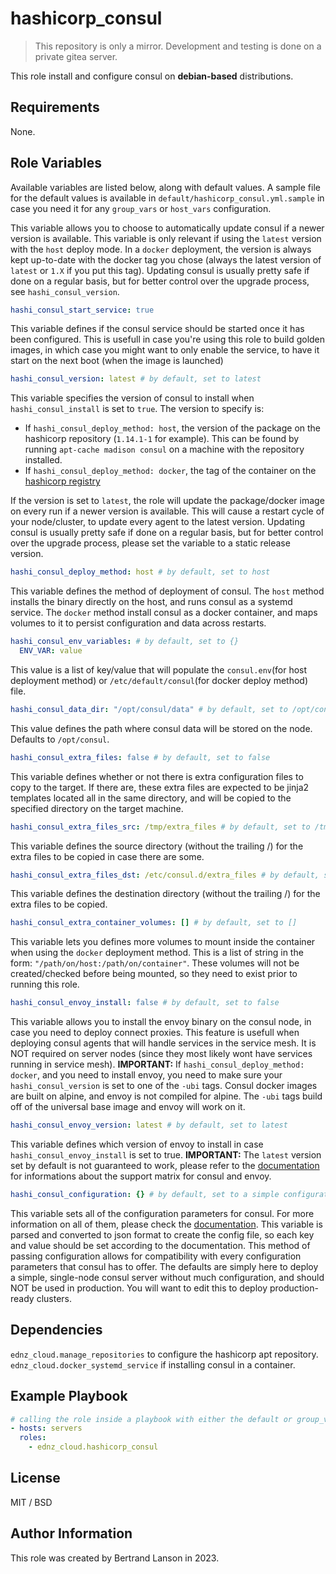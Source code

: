 hashicorp_consul
=========
> This repository is only a mirror. Development and testing is done on a private gitea server.

This role install and configure consul on **debian-based** distributions.

Requirements
------------

None.

Role Variables
--------------
Available variables are listed below, along with default values. A sample file for the default values is available in `default/hashicorp_consul.yml.sample` in case you need it for any `group_vars` or `host_vars` configuration.

This variable allows you to choose to automatically update consul if a newer version is available.
This variable is only relevant if using the `latest` version with the `host` deploy mode. In a `docker` deployment, the version is always kept up-to-date with the docker tag you chose (always the latest version of `latest` or `1.X` if you put this tag).
Updating consul is usually pretty safe if done on a regular basis, but for better control over the upgrade process, see `hashi_consul_version`.

```yaml
hashi_consul_start_service: true
```
This variable defines if the consul service should be started once it has been configured. This is usefull in case you're using this role to build golden images, in which case you might want to only enable the service, to have it start on the next boot (when the image is launched)

```yaml
hashi_consul_version: latest # by default, set to latest
```
This variable specifies the version of consul to install when `hashi_consul_install` is set to `true`. The version to specify is:
 - If `hashi_consul_deploy_method: host`, the version of the package on the hashicorp repository (`1.14.1-1` for example). This can be found by running `apt-cache madison consul` on a machine with the repository installed.
 - If `hashi_consul_deploy_method: docker`, the tag of the container on the [hashicorp registry](https://hub.docker.com/r/hashicorp/consul)

If the version is set to `latest`, the role will update the package/docker image on every run if a newer version is available. This will cause a restart cycle of your node/cluster, to update every agent to the latest version. Updating consul is usually pretty safe if done on a regular basis, but for better control over the upgrade process, please set the variable to a static release version.

```yaml
hashi_consul_deploy_method: host # by default, set to host
```
This variable defines the method of deployment of consul. The `host` method installs the binary directly on the host, and runs consul as a systemd service. The `docker` method install consul as a docker container, and maps volumes to it to persist configuration and data across restarts.

```yaml
hashi_consul_env_variables: # by default, set to {}
  ENV_VAR: value
```
This value is a list of key/value that will populate the `consul.env`(for host deployment method) or `/etc/default/consul`(for docker deploy method) file.

```yaml
hashi_consul_data_dir: "/opt/consul/data" # by default, set to /opt/consul
```
This value defines the path where consul data will be stored on the node. Defaults to `/opt/consul`.

```yaml
hashi_consul_extra_files: false # by default, set to false
```
This variable defines whether or not there is extra configuration files to copy to the target. If there are, these extra files are expected to be jinja2 templates located all in the same directory, and will be copied to the specified directory on the target machine.

```yaml
hashi_consul_extra_files_src: /tmp/extra_files # by default, set to /tmp/extra_files
```
This variable defines the source directory (without the trailing /) for the extra files to be copied in case there are some.

```yaml
hashi_consul_extra_files_dst: /etc/consul.d/extra_files # by default, set to /etc/consul.d/extra_files
```
This variable defines the destination directory (without the trailing /) for the extra files to be copied.

```yaml
hashi_consul_extra_container_volumes: [] # by default, set to []
```
This variable lets you defines more volumes to mount inside the container when using the `docker` deployment method. This is a list of string in the form: `"/path/on/host:/path/on/container"`. These volumes will not be created/checked before being mounted, so they need to exist prior to running this role.

```yaml
hashi_consul_envoy_install: false # by default, set to false
```
This variable allows you to install the envoy binary on the consul node, in case you need to deploy connect proxies. This feature is usefull when deploying consul agents that will handle services in the service mesh. It is NOT required on server nodes (since they most likely wont have services running in service mesh).
**IMPORTANT:** If `hashi_consul_deploy_method: docker`, and you need to install envoy, you need to make sure your `hashi_consul_version` is set to one of the `-ubi` tags. Consul docker images are built on alpine, and envoy is not compiled for alpine. The `-ubi` tags build off of the universal base image and envoy will work on it.

```yaml
hashi_consul_envoy_version: latest # by default, set to latest
```
This variable defines which version of envoy to install in case `hashi_consul_envoy_install` is set to true. **IMPORTANT:** The `latest` version set by default is not guaranteed to work, please refer to the [documentation](https://developer.hashicorp.com/consul/docs/connect/proxies/envoy#supported-versions) for informations about the support matrix for consul and envoy.

```yaml
hashi_consul_configuration: {} # by default, set to a simple configuration
```
This variable sets all of the configuration parameters for consul. For more information on all of them, please check the [documentation](https://developer.hashicorp.com/consul/docs/agent/config/config-files). This variable is parsed and converted to json format to create the config file, so each key and value should be set according to the documentation. This method of passing configuration allows for compatibility with every configuration parameters that consul has to offer. The defaults are simply here to deploy a simple, single-node consul server without much configuration, and should NOT be used in production. You will want to edit this to deploy production-ready clusters.

Dependencies
------------

`ednz_cloud.manage_repositories` to configure the hashicorp apt repository.
`ednz_cloud.docker_systemd_service` if installing consul in a container.

Example Playbook
----------------

```yaml
# calling the role inside a playbook with either the default or group_vars/host_vars
- hosts: servers
  roles:
    - ednz_cloud.hashicorp_consul
```

License
-------

MIT / BSD

Author Information
------------------

This role was created by Bertrand Lanson in 2023.
